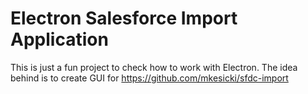 # Electron Salesforce Import Application

This is just a fun project to check how to work with Electron.
The idea behind is to create GUI for https://github.com/mkesicki/sfdc-import


